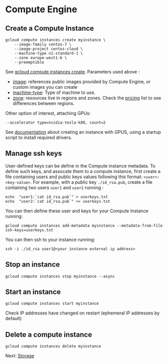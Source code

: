 # Compute Engine

## Create a Compute Instance 

```
gcloud compute instances create myinstance \
    --image-family centos-7 \
    --image-project centos-cloud \
    --machine-type n1-standard-1 \
    --zone europe-west1-b \
    --preemptible
```

See [gcloud compute instances create](https://cloud.google.com/sdk/gcloud/reference/compute/instances/create).
Parameters used above :
  * [image](https://cloud.google.com/compute/docs/images): references public images provided by Compute Engine, or custom images you can create
  * [machine-type](https://cloud.google.com/compute/docs/machine-types): Type of machine to use.
  * [zone](https://cloud.google.com/compute/docs/regions-zones/): resources live in regions and zones. Check the [pricing](https://cloud.google.com/compute/pricing?hl=en) list to see differences between regions.


Other option of interest, attaching GPUs:
```
--accelerator type=nvidia-tesla-k80, count=2
```
See [documentation](https://cloud.google.com/compute/docs/gpus/add-gpus#create-new-gpu-instance) about creating an instance with GPUS, using a startup script to install required drivers.


## Manage ssh keys

User-defined keys can be define in the Compute instance metadata.
To define such keys, and assocate them to a compute instance, first create a file containing users and public keys values following this format: ```<user>:<key-value>```.
For example, with a public key ```./id_rsa.pub```, create a file containing two users ```user1``` and ```user2``` running :
```
echo  "user1:`cat id_rsa.pub`" > userkeys.txt
echo  "user2:`cat id_rsa.pub`" >> userkeys.txt
```
You can then define these user and keys for your Compute Instance running:
```
gcloud compute instances add-metadata myinstance --metadata-from-file ssh-keys=userkeys.txt
```
You can then ssh to your instance running:
```
ssh -i ./id_rsa user1@<your instance external ip address>
```


## Stop an instance

```
gcloud compute instances stop myinstance --async
````

## Start an instance

```
gcloud compute instances start myinstance
````

Check IP addresses have changed on restart (ephemeral IP addresses by default)

## Delete a compute instance

```
gcloud compute instances delete myinstance
````

Next: [Storage](storage.md)

